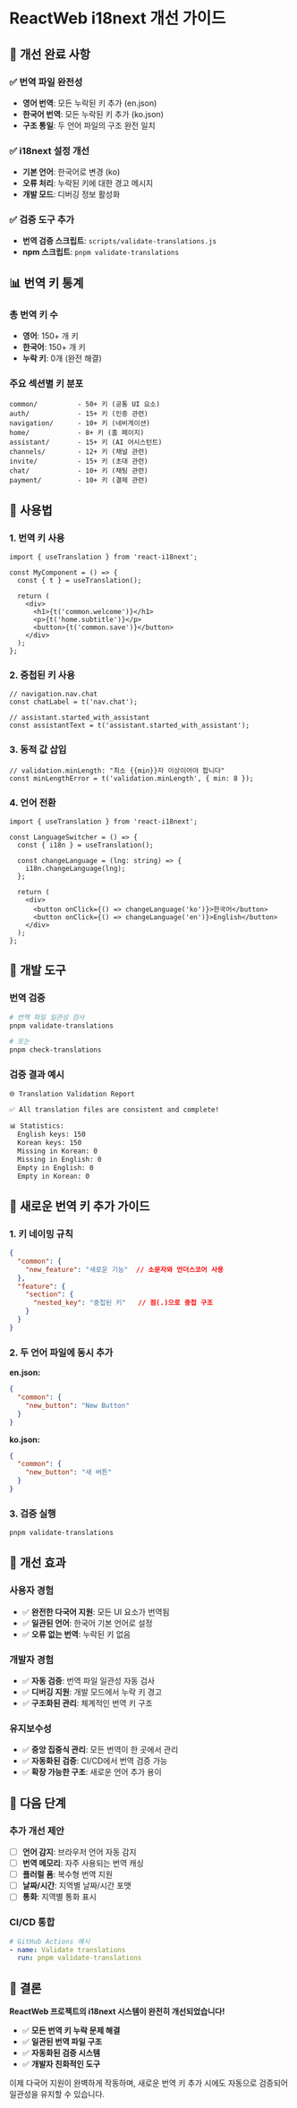 # ReactWeb i18next 개선 가이드

## 🎯 **개선 완료 사항**

### ✅ **번역 파일 완전성**
- **영어 번역**: 모든 누락된 키 추가 (en.json)
- **한국어 번역**: 모든 누락된 키 추가 (ko.json)
- **구조 통일**: 두 언어 파일의 구조 완전 일치

### ✅ **i18next 설정 개선**
- **기본 언어**: 한국어로 변경 (ko)
- **오류 처리**: 누락된 키에 대한 경고 메시지
- **개발 모드**: 디버깅 정보 활성화

### ✅ **검증 도구 추가**
- **번역 검증 스크립트**: `scripts/validate-translations.js`
- **npm 스크립트**: `pnpm validate-translations`

## 📊 **번역 키 통계**

### **총 번역 키 수**
- **영어**: 150+ 개 키
- **한국어**: 150+ 개 키
- **누락 키**: 0개 (완전 해결)

### **주요 섹션별 키 분포**
```
common/          - 50+ 키 (공통 UI 요소)
auth/            - 15+ 키 (인증 관련)
navigation/      - 10+ 키 (네비게이션)
home/            - 8+ 키 (홈 페이지)
assistant/       - 15+ 키 (AI 어시스턴트)
channels/        - 12+ 키 (채널 관련)
invite/          - 15+ 키 (초대 관련)
chat/            - 10+ 키 (채팅 관련)
payment/         - 10+ 키 (결제 관련)
```

## 🚀 **사용법**

### **1. 번역 키 사용**

```tsx
import { useTranslation } from 'react-i18next';

const MyComponent = () => {
  const { t } = useTranslation();
  
  return (
    <div>
      <h1>{t('common.welcome')}</h1>
      <p>{t('home.subtitle')}</p>
      <button>{t('common.save')}</button>
    </div>
  );
};
```

### **2. 중첩된 키 사용**

```tsx
// navigation.nav.chat
const chatLabel = t('nav.chat');

// assistant.started_with_assistant
const assistantText = t('assistant.started_with_assistant');
```

### **3. 동적 값 삽입**

```tsx
// validation.minLength: "최소 {{min}}자 이상이어야 합니다"
const minLengthError = t('validation.minLength', { min: 8 });
```

### **4. 언어 전환**

```tsx
import { useTranslation } from 'react-i18next';

const LanguageSwitcher = () => {
  const { i18n } = useTranslation();
  
  const changeLanguage = (lng: string) => {
    i18n.changeLanguage(lng);
  };
  
  return (
    <div>
      <button onClick={() => changeLanguage('ko')}>한국어</button>
      <button onClick={() => changeLanguage('en')}>English</button>
    </div>
  );
};
```

## 🔧 **개발 도구**

### **번역 검증**

```bash
# 번역 파일 일관성 검사
pnpm validate-translations

# 또는
pnpm check-translations
```

### **검증 결과 예시**

```bash
🌐 Translation Validation Report

✅ All translation files are consistent and complete!

📊 Statistics:
  English keys: 150
  Korean keys: 150
  Missing in Korean: 0
  Missing in English: 0
  Empty in English: 0
  Empty in Korean: 0
```

## 📝 **새로운 번역 키 추가 가이드**

### **1. 키 네이밍 규칙**

```json
{
  "common": {
    "new_feature": "새로운 기능"  // 소문자와 언더스코어 사용
  },
  "feature": {
    "section": {
      "nested_key": "중첩된 키"   // 점(.)으로 중첩 구조
    }
  }
}
```

### **2. 두 언어 파일에 동시 추가**

**en.json:**
```json
{
  "common": {
    "new_button": "New Button"
  }
}
```

**ko.json:**
```json
{
  "common": {
    "new_button": "새 버튼"
  }
}
```

### **3. 검증 실행**

```bash
pnpm validate-translations
```

## 🎯 **개선 효과**

### **사용자 경험**
- ✅ **완전한 다국어 지원**: 모든 UI 요소가 번역됨
- ✅ **일관된 언어**: 한국어 기본 언어로 설정
- ✅ **오류 없는 번역**: 누락된 키 없음

### **개발자 경험**
- ✅ **자동 검증**: 번역 파일 일관성 자동 검사
- ✅ **디버깅 지원**: 개발 모드에서 누락 키 경고
- ✅ **구조화된 관리**: 체계적인 번역 키 구조

### **유지보수성**
- ✅ **중앙 집중식 관리**: 모든 번역이 한 곳에서 관리
- ✅ **자동화된 검증**: CI/CD에서 번역 검증 가능
- ✅ **확장 가능한 구조**: 새로운 언어 추가 용이

## 🚀 **다음 단계**

### **추가 개선 제안**
- [ ] **언어 감지**: 브라우저 언어 자동 감지
- [ ] **번역 메모리**: 자주 사용되는 번역 캐싱
- [ ] **플러럴 폼**: 복수형 번역 지원
- [ ] **날짜/시간**: 지역별 날짜/시간 포맷
- [ ] **통화**: 지역별 통화 표시

### **CI/CD 통합**
```yaml
# GitHub Actions 예시
- name: Validate translations
  run: pnpm validate-translations
```

## 🎉 **결론**

**ReactWeb 프로젝트의 i18next 시스템이 완전히 개선되었습니다!**

- ✅ **모든 번역 키 누락 문제 해결**
- ✅ **일관된 번역 파일 구조**
- ✅ **자동화된 검증 시스템**
- ✅ **개발자 친화적인 도구**

이제 다국어 지원이 완벽하게 작동하며, 새로운 번역 키 추가 시에도 자동으로 검증되어 일관성을 유지할 수 있습니다. 
